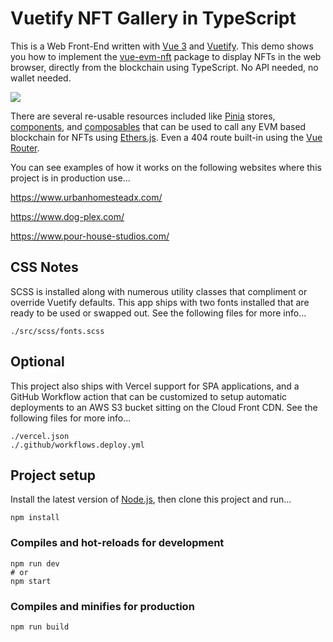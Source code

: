 # Vuetify NFT Gallery in  TypeScript
This is a Web Front-End written with [Vue 3](https://vuejs.org/guide/introduction.html) and [Vuetify](https://dev.vuetifyjs.com/en/introduction/why-vuetify/#what-is-vuetify3f). This demo shows you how to implement the [vue-evm-nft](https://github.com/Dig-A-Hash/vue-evm-nft/tree/main) package to display NFTs in the web browser, directly from the blockchain using TypeScript. No API needed, no wallet needed.

![](https://i.imgur.com/QVlMJcM.jpg)

There are several re-usable resources included like [Pinia](https://pinia.vuejs.org/introduction.html) stores, [components](https://vuejs.org/guide/components/registration.html), and [composables](https://vuejs.org/guide/extras/composition-api-faq.html) that can be used to call any EVM based blockchain for NFTs using [Ethers.js](https://github.com/ethers-io/ethers.js). Even a 404 route built-in using the [Vue Router](https://router.vuejs.org/guide/).

You can see examples of how it works on the following websites where this project is in production use...

https://www.urbanhomesteadx.com/

https://www.dog-plex.com/

https://www.pour-house-studios.com/

## CSS Notes

SCSS is installed along with numerous utility classes that compliment or override Vuetify defaults. This app ships with two fonts installed that are ready to be used or swapped out. See the following files for more info...

```
./src/scss/fonts.scss

```

## Optional

This project also ships with Vercel support for SPA applications, and a GitHub Workflow action that can be customized to setup automatic deployments to an AWS S3 bucket sitting on the Cloud Front CDN. See the following files for more info...

```
./vercel.json
./.github/workflows.deploy.yml
```

## Project setup
Install the latest version of [Node.js](https://nodejs.org/en/learn/getting-started/how-to-install-nodejs), then clone this project and run...
```
npm install
```

### Compiles and hot-reloads for development

```
npm run dev
# or
npm start
```

### Compiles and minifies for production

```
npm run build
```
